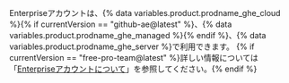 Enterpriseアカウントは、{% data variables.product.prodname_ghe_cloud %}{% if currentVersion == "github-ae@latest" %}、{% data variables.product.prodname_ghe_managed %}{% endif %}、{% data variables.product.prodname_ghe_server %}で利用できます。 {% if currentVersion == "free-pro-team@latest" %}詳しい情報については「[Enterpriseアカウントについて](/articles/about-enterprise-accounts)」を参照してください。{% endif %}
